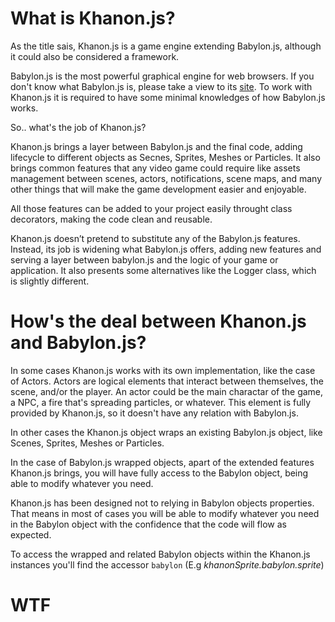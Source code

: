 # What is Khanon.js?

As the title sais, Khanon.js is a game engine extending Babylon.js, although it could also be considered a framework.

Babylon.js is the most powerful graphical engine for web browsers. If you don't know what Babylon.js is, please take a view to its [site](https://babylonjs.com/). To work with Khanon.js it is required to have some minimal knowledges of how Babylon.js works.

So.. what's the job of Khanon.js?

Khanon.js brings a layer between Babylon.js and the final code, adding lifecycle to different objects as Secnes, Sprites, Meshes or Particles. It also brings common features that any video game could require like assets management between scenes, actors, notifications, scene maps, and many other things that will make the game development easier and enjoyable.

All those features can be added to your project easily throught class decorators, making the code clean and reusable.

Khanon.js doesn’t pretend to substitute any of the Babylon.js features. Instead, its job is widening what Babylon.js offers, adding new features and serving a layer between babylon.js and the logic of your game or application. It also presents some alternatives like the Logger class, which is slightly different.

# How's the deal between Khanon.js and Babylon.js?

In some cases Khanon.js works with its own implementation, like the case of Actors. Actors are logical elements that interact between themselves, the scene, and/or the player. An actor could be the main charactar of the game, a NPC, a fire that's spreading particles, or whatever. This element is fully provided by Khanon.js, so it doesn't have any relation with Babylon.js.

In other cases the Khanon.js object wraps an existing Babylon.js object, like Scenes, Sprites, Meshes or Particles.

In the case of Babylon.js wrapped objects, apart of the extended features Khanon.js brings, you will have fully access to the Babylon object, being able to modify whatever you need.

Khanon.js has been designed not to relying in Babylon objects properties. That means in most of cases you will be able to modify whatever you need in the Babylon object with the confidence that the code will flow as expected.

To access the wrapped and related Babylon objects within the Khanon.js instances you'll find the accessor `babylon` (E.g *khanonSprite.babylon.sprite*)

# WTF